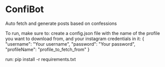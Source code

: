 # ConfiBot
Auto fetch and generate posts based on confessions

To run, make sure to:
create a config.json file with the name of the profile you want to download from,
and your instagram credentials in it:
{
"username": "Your username",
"password": "Your password",
"profileName": "profile_to_fetch_from" 
}

run:
pip install -r requirements.txt